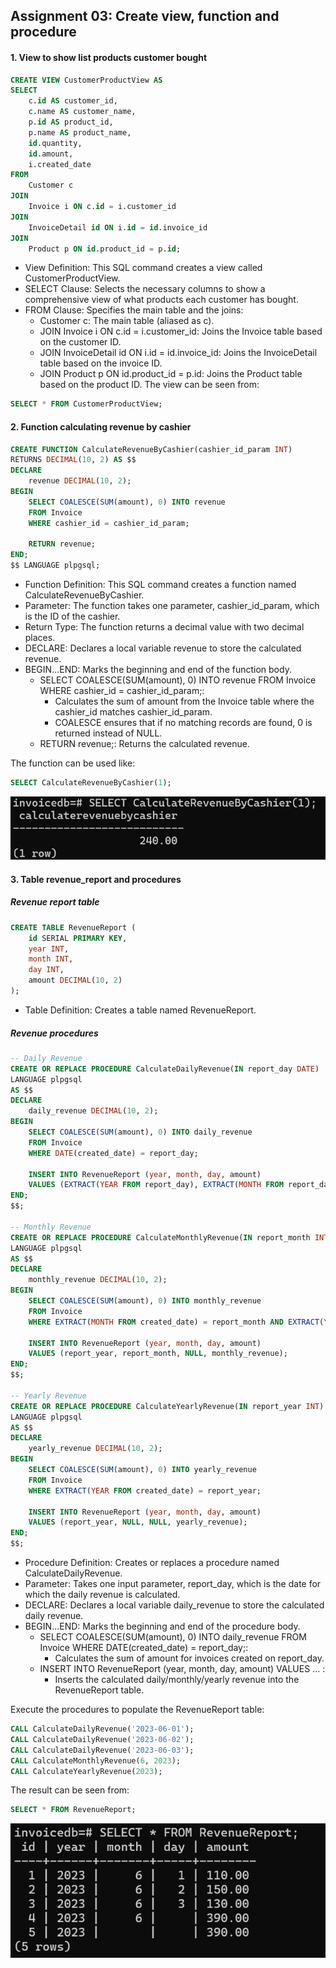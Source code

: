 ## Assignment 03: Create view, function and procedure
#### 1. View to show list products customer bought
```sql
CREATE VIEW CustomerProductView AS
SELECT 
    c.id AS customer_id,
    c.name AS customer_name,
    p.id AS product_id,
    p.name AS product_name,
    id.quantity,
    id.amount,
    i.created_date
FROM 
    Customer c
JOIN 
    Invoice i ON c.id = i.customer_id
JOIN 
    InvoiceDetail id ON i.id = id.invoice_id
JOIN 
    Product p ON id.product_id = p.id;
```
- View Definition: This SQL command creates a view called CustomerProductView.
- SELECT Clause: Selects the necessary columns to show a comprehensive view of what products each customer has bought.
- FROM Clause: Specifies the main table and the joins:
    - Customer c: The main table (aliased as c).
    - JOIN Invoice i ON c.id = i.customer_id: Joins the Invoice table based on the customer ID.
    - JOIN InvoiceDetail id ON i.id = id.invoice_id: Joins the InvoiceDetail table based on the invoice ID.
    - JOIN Product p ON id.product_id = p.id: Joins the Product table based on the product ID.
The view can be seen from:
```sql
SELECT * FROM CustomerProductView;
```

#### 2. Function calculating revenue by cashier
```sql
CREATE FUNCTION CalculateRevenueByCashier(cashier_id_param INT)
RETURNS DECIMAL(10, 2) AS $$
DECLARE 
    revenue DECIMAL(10, 2);
BEGIN
    SELECT COALESCE(SUM(amount), 0) INTO revenue
    FROM Invoice
    WHERE cashier_id = cashier_id_param;

    RETURN revenue;
END;
$$ LANGUAGE plpgsql;
```
- Function Definition: This SQL command creates a function named CalculateRevenueByCashier.
- Parameter: The function takes one parameter, cashier_id_param, which is the ID of the cashier.
- Return Type: The function returns a decimal value with two decimal places.
- DECLARE: Declares a local variable revenue to store the calculated revenue.
- BEGIN...END: Marks the beginning and end of the function body.
    - SELECT COALESCE(SUM(amount), 0) INTO revenue FROM Invoice WHERE cashier_id = cashier_id_param;:
        - Calculates the sum of amount from the Invoice table where the cashier_id matches cashier_id_param.
        - COALESCE ensures that if no matching records are found, 0 is returned instead of NULL.
    - RETURN revenue;: Returns the calculated revenue.

The function can be used like:
```sql
SELECT CalculateRevenueByCashier(1);
```
![alt text](image.png)

#### 3. Table revenue_report and procedures

##### Revenue report table
```sql
CREATE TABLE RevenueReport (
    id SERIAL PRIMARY KEY,
    year INT,
    month INT,
    day INT,
    amount DECIMAL(10, 2)
);
```
- Table Definition: Creates a table named RevenueReport.

##### Revenue procedures
```sql
-- Daily Revenue
CREATE OR REPLACE PROCEDURE CalculateDailyRevenue(IN report_day DATE)
LANGUAGE plpgsql
AS $$
DECLARE
    daily_revenue DECIMAL(10, 2);
BEGIN
    SELECT COALESCE(SUM(amount), 0) INTO daily_revenue
    FROM Invoice
    WHERE DATE(created_date) = report_day;

    INSERT INTO RevenueReport (year, month, day, amount)
    VALUES (EXTRACT(YEAR FROM report_day), EXTRACT(MONTH FROM report_day), EXTRACT(DAY FROM report_day), daily_revenue);
END;
$$;

-- Monthly Revenue
CREATE OR REPLACE PROCEDURE CalculateMonthlyRevenue(IN report_month INT, IN report_year INT)
LANGUAGE plpgsql
AS $$
DECLARE
    monthly_revenue DECIMAL(10, 2);
BEGIN
    SELECT COALESCE(SUM(amount), 0) INTO monthly_revenue
    FROM Invoice
    WHERE EXTRACT(MONTH FROM created_date) = report_month AND EXTRACT(YEAR FROM created_date) = report_year;

    INSERT INTO RevenueReport (year, month, day, amount)
    VALUES (report_year, report_month, NULL, monthly_revenue);
END;
$$;

-- Yearly Revenue
CREATE OR REPLACE PROCEDURE CalculateYearlyRevenue(IN report_year INT)
LANGUAGE plpgsql
AS $$
DECLARE
    yearly_revenue DECIMAL(10, 2);
BEGIN
    SELECT COALESCE(SUM(amount), 0) INTO yearly_revenue
    FROM Invoice
    WHERE EXTRACT(YEAR FROM created_date) = report_year;

    INSERT INTO RevenueReport (year, month, day, amount)
    VALUES (report_year, NULL, NULL, yearly_revenue);
END;
$$;
```
- Procedure Definition: Creates or replaces a procedure named CalculateDailyRevenue.
- Parameter: Takes one input parameter, report_day, which is the date for which the daily revenue is calculated.
- DECLARE: Declares a local variable daily_revenue to store the calculated daily revenue.
- BEGIN...END: Marks the beginning and end of the procedure body.
    - SELECT COALESCE(SUM(amount), 0) INTO daily_revenue FROM Invoice WHERE DATE(created_date) = report_day;:
        - Calculates the sum of amount for invoices created on report_day.
    - INSERT INTO RevenueReport (year, month, day, amount) VALUES ... :
        - Inserts the calculated daily/monthly/yearly revenue into the RevenueReport table.

Execute the procedures to populate the RevenueReport table:
```sql
CALL CalculateDailyRevenue('2023-06-01');
CALL CalculateDailyRevenue('2023-06-02');
CALL CalculateDailyRevenue('2023-06-03');
CALL CalculateMonthlyRevenue(6, 2023);
CALL CalculateYearlyRevenue(2023);
```

The result can be seen from:
```sql
SELECT * FROM RevenueReport;
```
![alt text](image-1.png)